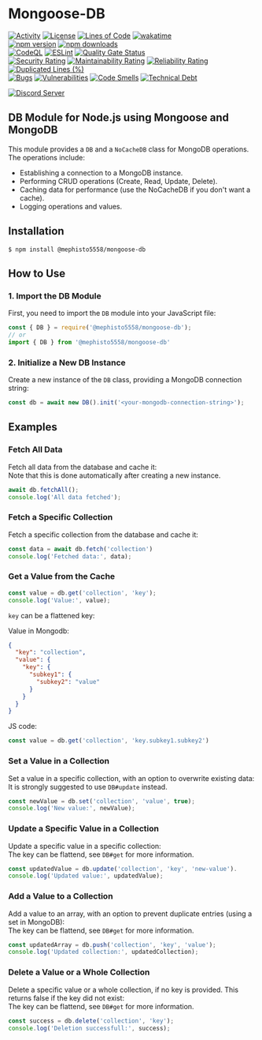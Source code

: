 # Mongoose-DB
[![Activity](https://img.shields.io/github/commit-activity/m/Mephisto5558/Mongoose-DB)](https://github.com/Mephisto5558/Mongoose-DB/pulse)
[![License](https://img.shields.io/github/license/Mephisto5558/Mongoose-DB)](https://github.com/Mephisto5558/Mongoose-DB/blob/main/LICENSE)
[![Lines of Code](https://sonarcloud.io/api/project_badges/measure?project=Mephisto5558_Mongoose-DB&metric=ncloc)](https://sonarcloud.io/component_measures?metric=ncloc&id=Mephisto5558_Mongoose-DB)
[![wakatime](https://wakatime.com/badge/github/Mephisto5558/Mongoose-DB.svg)](https://wakatime.com/badge/github/Mephisto5558/Mongoose-DB)<br>
[![npm version](https://badge.fury.io/js/@mephisto5558%2Fmongoose-db.svg)](https://www.npmjs.com/package/@mephisto5558/mongoose-db)
[![npm downloads](https://img.shields.io/npm/dm/%40mephisto5558%2Fmongoose-db)](https://www.npmjs.com/package/@mephisto5558/mongoose-db)<br>
[![CodeQL](https://github.com/Mephisto5558/Mongoose-DB/actions/workflows/github-code-scanning/codeql/badge.svg)](https://github.com/Mephisto5558/Mongoose-DB/actions/workflows/github-code-scanning/codeql)
[![ESLint](https://github.com/Mephisto5558/Mongoose-DB/actions/workflows/eslint.yml/badge.svg?branch=main)](https://github.com/Mephisto5558/Mongoose-DB/actions/workflows/eslint.yml)
[![Quality Gate Status](https://sonarcloud.io/api/project_badges/measure?project=Mephisto5558_Mongoose-DB&metric=alert_status)](https://sonarcloud.io/summary/new_code?id=Mephisto5558_Mongoose-DB)<br>
[![Security Rating](https://sonarcloud.io/api/project_badges/measure?project=Mephisto5558_Mongoose-DB&metric=security_rating)](https://sonarcloud.io/component_measures?metric=Security&id=Mephisto5558_Mongoose-DB)
[![Maintainability Rating](https://sonarcloud.io/api/project_badges/measure?project=Mephisto5558_Mongoose-DB&metric=sqale_rating)](https://sonarcloud.io/component_measures?metric=Maintainability&id=Mephisto5558_Mongoose-DB)
[![Reliability Rating](https://sonarcloud.io/api/project_badges/measure?project=Mephisto5558_Mongoose-DB&metric=reliability_rating)](https://sonarcloud.io/component_measures?metric=Reliability&id=Mephisto5558_Mongoose-DB)
[![Duplicated Lines (%)](https://sonarcloud.io/api/project_badges/measure?project=Mephisto5558_Mongoose-DB&metric=duplicated_lines_density)](https://sonarcloud.io/component_measures?metric=Duplications&id=Mephisto5558_Mongoose-DB)<br>
[![Bugs](https://sonarcloud.io/api/project_badges/measure?project=Mephisto5558_Mongoose-DB&metric=bugs)](https://sonarcloud.io/summary/new_code?id=Mephisto5558_Mongoose-DB)
[![Vulnerabilities](https://sonarcloud.io/api/project_badges/measure?project=Mephisto5558_Mongoose-DB&metric=vulnerabilities)](https://sonarcloud.io/summary/new_code?id=Mephisto5558_Mongoose-DB)
[![Code Smells](https://sonarcloud.io/api/project_badges/measure?project=Mephisto5558_Mongoose-DB&metric=code_smells)](https://sonarcloud.io/summary/new_code?id=Mephisto5558_Mongoose-DB)
[![Technical Debt](https://sonarcloud.io/api/project_badges/measure?project=Mephisto5558_Mongoose-DB&metric=sqale_index)](https://sonarcloud.io/summary/new_code?id=Mephisto5558_Mongoose-DB)

[![Discord Server](https://discord.com/api/guilds/1011956895529041950/widget.png?style=shield)](https://discord.com/invite/yWwGTeppjR)

## DB Module for Node.js using Mongoose and MongoDB

This module provides a `DB` and a `NoCacheDB` class for MongoDB operations. The operations include:

- Establishing a connection to a MongoDB instance.
- Performing CRUD operations (Create, Read, Update, Delete).
- Caching data for performance (use the NoCacheDB if you don't want a cache).
- Logging operations and values.

## Installation
```
$ npm install @mephisto5558/mongoose-db
```

## How to Use

### 1. Import the DB Module
First, you need to import the `DB` module into your JavaScript file:

```js
const { DB } = require('@mephisto5558/mongoose-db');
// or
import { DB } from '@mephisto5558/mongoose-db'
```

### 2. Initialize a New DB Instance
Create a new instance of the `DB` class, providing a MongoDB connection string:

```js
const db = await new DB().init('<your-mongodb-connection-string>');
```

## Examples

### Fetch All Data
Fetch all data from the database and cache it:<br>
Note that this is done automatically after creating a new instance.

```js
await db.fetchAll();
console.log('All data fetched');
```

### Fetch a Specific Collection
Fetch a specific collection from the database and cache it:

```js
const data = await db.fetch('collection')
console.log('Fetched data:', data);
```

### Get a Value from the Cache
```js
const value = db.get('collection', 'key');
console.log('Value:', value);
```

`key` can be a flattened key:

Value in Mongodb:
```json
{
  "key": "collection",
  "value": {
    "key": {
      "subkey1": {
        "subkey2": "value"
      }
    }
  }
}
```
JS code:
```js
const value = db.get('collection', 'key.subkey1.subkey2')
```

### Set a Value in a Collection
Set a value in a specific collection, with an option to overwrite existing data:<br>
It is strongly suggested to use `DB#update` instead.

```js
const newValue = db.set('collection', 'value', true);
console.log('New value:', newValue);
```

### Update a Specific Value in a Collection
Update a specific value in a specific collection:<br>
The key can be flattend, see `DB#get` for more information.

```js
const updatedValue = db.update('collection', 'key', 'new-value').
console.log('Updated value:', updatedValue);
```

### Add a Value to a Collection
Add a value to an array, with an option to prevent duplicate entries (using a set in MongoDB):<br>
The key can be flattend, see `DB#get` for more information.

```js
const updatedArray = db.push('collection', 'key', 'value');
console.log('Updated collection:', updatedCollection);
```

### Delete a Value or a Whole Collection
Delete a specific value or a whole collection, if no key is provided. This returns false if the key did not exist:<br>
The key can be flattend, see `DB#get` for more information.

```js
const success = db.delete('collection', 'key');
console.log('Deletion successfull:', success);
```
